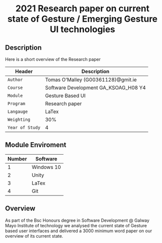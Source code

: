 <p align="center">
<h1 align="center">2021 Research paper on current state of Gesture / Emerging Gesture UI technologies  </h1>


## Description
 <p align="left">
Here is a short overview of the Research paper 
<br />
</p>

| Header | Description |
| --- | --- |
| `Author` | Tomas O'Malley (G00361128)@gmit.ie |
| `Course` | Software Development GA_KSOAG_H08 Y4  |
| `Module` | Gesture Based UI   |
| `Program` | Research paper |
| `Langauge` | LaTex |
| `Weighting` | 30% |
| `Year of Study` | 4 |



## Module Enviroment 


| Number | Software |
| --- | --- |
| 1 | Windows 10|
| 2 | Unity|
| 3 | LaTex|
| 4 | Git|


## Overview  
 As part of the Bsc Honours degree in Software Development @ Galway Mayo Institute of technology we analysed the current state of Gesture based user interfaces and 
 delivered a 3000 minimum word paper on our overview of its current state.
 
